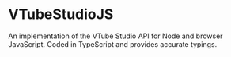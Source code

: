 # VTubeStudioJS

An implementation of the VTube Studio API for Node and browser JavaScript. Coded in TypeScript and provides accurate typings.
